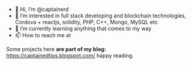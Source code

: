 - 👋 Hi, I’m @captainerd
- 👀 I’m interested in full stack developing and blockchain technologies, Cordova + reactjs, solidity, PHP, C++, Mongo, MySQL etc
- 🌱 I’m currently learning anything that comes to my way
- 📫 How to reach me at 

Some projects here <b>are part of my blog:</b> https://captainedtips.blogspot.com/ happy reading.
<!---
captainerd/captainerd is a ✨ special ✨ repository because its `README.md` (this file) appears on your GitHub profile.
You can click the Preview link to take a look at your changes.
--->
